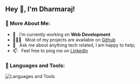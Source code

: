 ## Hey 👋, I'm Dharmaraj!
  
### 🧐 More About Me:

- 🔭 &nbsp; I’m currently working on **Web Development**
- 👨🏻‍💻 &nbsp; Most of my projects are available on [Github](https://github.com/Dharmaraj-J?tab=repositories)
- 💬 &nbsp; Ask me about anything tech related, I am happy to help;
- 📫 &nbsp; Feel free to ping me on [LinkedIn](https://www.linkedin.com/in/dharmaraj03/)

### 🔨 Languages and Tools:

 ![Languages and Tools](https://skillicons.dev/icons?i=python,django,java,mysql,git,github,html,css,vscode,postman)

